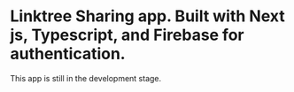 # Linktree Sharing app. Built with Next js,  Typescript, and Firebase for authentication. 
This app is still in the development stage.